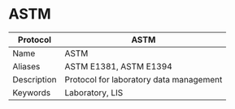 # ASTM

| Protocol | ASTM |
|---|---|
| Name | ASTM |
| Aliases | ASTM E1381, ASTM E1394 |
| Description | Protocol for laboratory data management |
| Keywords | Laboratory, LIS |


